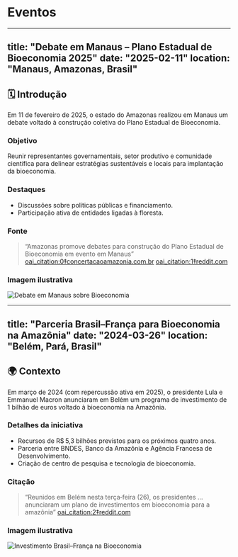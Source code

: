 # Eventos
---
title: "Debate em Manaus – Plano Estadual de Bioeconomia 2025"
date: "2025-02-11"
location: "Manaus, Amazonas, Brasil"
---

## 🗓️ Introdução  
Em 11 de fevereiro de 2025, o estado do Amazonas realizou em Manaus um debate voltado à construção coletiva do Plano Estadual de Bioeconomia.

### Objetivo  
Reunir representantes governamentais, setor produtivo e comunidade científica para delinear estratégias sustentáveis e locais para implantação da bioeconomia.

### Destaques  
- Discussões sobre políticas públicas e financiamento.  
- Participação ativa de entidades ligadas à floresta.  

### Fonte  
> “Amazonas promove debates para construção do Plano Estadual de Bioeconomia em evento em Manaus”  [oai_citation:0‡concertacaoamazonia.com.br](https://concertacaoamazonia.com.br/eventos-calendario/m%C3%AAs/?utm_source=chatgpt.com) [oai_citation:1‡reddit.com](https://www.reddit.com/r/Manaus/comments/1imq2r2?utm_source=chatgpt.com)  

### Imagem ilustrativa  
![Debate em Manaus sobre Bioeconomia](https://via.placeholder.com/800x400.png?text=Plano+de+Bioeconomia+em+Manaus)


---
title: "Parceria Brasil–França para Bioeconomia na Amazônia"
date: "2024-03-26"
location: "Belém, Pará, Brasil"
---

## 🌍 Contexto  
Em março de 2024 (com repercussão ativa em 2025), o presidente Lula e Emmanuel Macron anunciaram em Belém um programa de investimento de 1 bilhão de euros voltado à bioeconomia na Amazônia.

### Detalhes da iniciativa  
- Recursos de R$ 5,3 bilhões previstos para os próximos quatro anos.  
- Parceria entre BNDES, Banco da Amazônia e Agência Francesa de Desenvolvimento.  
- Criação de centro de pesquisa e tecnologia de bioeconomia.

### Citação  
> “Reunidos em Belém nesta terça‑feira (26), os presidentes … anunciaram um plano de investimentos em bioeconomia para a amazônia”  [oai_citation:2‡reddit.com](https://www.reddit.com/r/brasilnoticias/comments/1bp97sf?utm_source=chatgpt.com)

### Imagem ilustrativa  
![Investimento Brasil–França na Bioeconomia](https://via.placeholder.com/800x400.png?text=Investimento+Bioeconomia+Bel%C3%A9m)